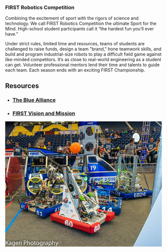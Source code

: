 
### FIRST Robotics Competition

Combining the excitement of sport with the rigors of science and technology. We call FIRST Robotics Competition the ultimate Sport for the Mind. High-school student participants call it “the hardest fun you’ll ever have.”

Under strict rules, limited time and resources, teams of students are challenged to raise funds, design a team "brand," hone teamwork skills, and build and program industrial-size robots to play a difficult field game against like-minded competitors. It’s as close to real-world engineering as a student can get. Volunteer professional mentors lend their time and talents to guide each team. Each season ends with an exciting FIRST Championship.

## Resources
- ### [The Blue Alliance](https://www.thebluealliance.com/team/60/2019)
- ### [FIRST Vision and Mission](https://www.firstinspires.org/about/vision-and-mission)

![avatar](assets/robots.jpg)
